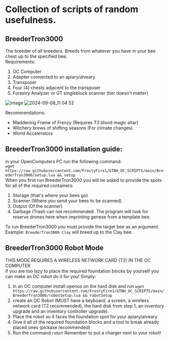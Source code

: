 # Collection of scripts of random usefulness.  
## BreederTron3000
The breeder of all breeders. Breeds from whatever you have in your bee chest up to the specified bee.  
Requirements:
1. OC Computer
2. Adapter connected to an apiary/alveary
3. Transposer
4. Four (4) chests adjacent to the transposer
5. Forestry Analyzer or GT singleblock scanner (tier doesn't matter)

![image](https://github.com/user-attachments/assets/8157da10-1120-446f-91f4-447c46d2a60e)
![2024-09-08_11 04 52](https://github.com/user-attachments/assets/e8c580b6-09be-4ed8-b700-650e24e43b88)

Recommendations:
- Maddening Frame of Frenzy (Requires T3 blood magic altar)
- Witchery brews of shifting seasons (For climate changes)
- World Accelerators
## BreederTron3000 installation guide:  
in your OpenComputers PC run the following command:  
```wget https://raw.githubusercontent.com/FrostyFire1/GTNH_OC_SCRIPTS/main/BreederTron3000/setup.lua && setup```  
When you first run BreederTron3000 you will be asked to provide the spots for all of the required containers:
1. Storage (that's where your bees go)
2. Scanner (Where you send your bees to be scanned)
3. Output (Of the scanner)
4. Garbage (Trash can not recommended. The program will look for reserve drones here when imprinting genese from a template bee.
   
To run BreederTron3000 you must provide the target bee as an argument.  
Example: `BreederTron3000 Clay` will breed up to the Clay bee.  
## BreederTron3000 Robot Mode
THIS MODE REQUIRES A WIRELESS NETWORK CARD (T2) IN THE OC COMPUTER  
If you are too lazy to place the required foundation blocks by yourself you can make an OC robot do it for you! 
Simply:
1. In an OC computer install openos on the hard disk and run `wget https://raw.githubusercontent.com/FrostyFire1/GTNH_OC_SCRIPTS/main/BreederTron3000/robotSetup.lua && robotSetup`
2. create an OC Robot (MUST have a keyboard, a screen, a wireless network card (T2 recommended), the hard disk from step 1, an inventory upgrade and an inventory controller upgrade). 
3. Place the robot so it faces the foundation spot for your apiary/alveary
4. Give it all of the required foundation blocks and a tool to break already placed ones (pickaxe recommended)
5. Run the command `robot`
Remember to put a charger next to your robot!

